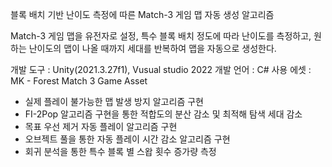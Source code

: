 블록 배치 기반 난이도 측정에 따른 Match-3 게임 맵 자동 생성 알고리즘


Match-3 게임 맵을 유전자로 설정, 특수 블록 배치 정도에 따라 난이도를 측정하고, 원하는 난이도의 맵이 나올 때까지 세대를 반복하여 맵을 자동으로 생성한다.

개발 도구 : Unity(2021.3.27f1), Vusual studio 2022
개발 언어 : C#
사용 에셋 : MK - Forest Match 3 Game Asset



- 실제 플레이 불가능한 맵 발생 방지 알고리즘 구현
- FI-2Pop 알고리즘 구현을 통한 적합도의 분산 감소 및 최적해 탐색 세대 감소
- 목표 우선 제거 자동 플레이 알고리즘 구현
- 오브젝트 풀을 통한 자동 플레이 시간 감소 알고리즘 구현
- 회귀 분석을 통한 특수 블록 별 스왑 횟수 증가량 측정
